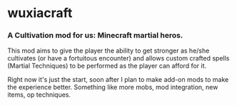 # wuxiacraft

### A Cultivation mod for us: Minecraft martial heros.

This mod aims to give the player the ability to get stronger as he/she cultivates (or have a fortuitous encounter) and allows custom crafted spells (Martial Techniques) to be performed as the player can afford for it.


Right now it's just the start, soon after I plan to make add-on mods to make the experience better. Something like more mobs, mod integration, new items, op techniques.

